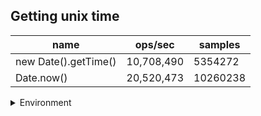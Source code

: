 ## Getting unix time

|name|ops/sec|samples|
|-|-|-|
|new Date().getTime()|10,708,490|5354272|
|Date.now()|20,520,473|10260238|


<details>
<summary>Environment</summary>

* __Machine:__ linux x64 | 4 vCPUs | 7.6GB Mem
* __Run:__ Tue May 06 2025 20:32:27 GMT+0000 (Coordinated Universal Time)
* __Node:__ `v20.19.1`
</details>

<!--
{"environment":{"platform":"linux","arch":"x64","cpus":4,"totalMemory":7.597835540771484},"benchmarks":[{"name":"new Date().getTime()","samples":5354272,"opsSec":10708490.114877742},{"name":"Date.now()","samples":10260238,"opsSec":20520473.742747888}]}-->
